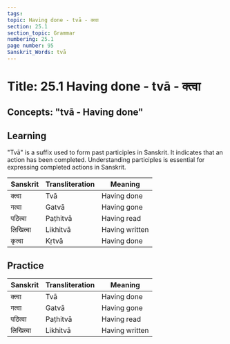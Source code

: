 ```yaml
---
tags:
topic: Having done - tvā - क्त्वा
section: 25.1
section_topic: Grammar
numbering: 25.1
page number: 95
Sanskrit_Words: tvā
---
```

# Title: 25.1 Having done - tvā - क्त्वा
## Concepts: "tvā - Having done"

## Learning
"Tvā" is a suffix used to form past participles in Sanskrit. It indicates that an action has been completed. Understanding participles is essential for expressing completed actions in Sanskrit.

| Sanskrit           | Transliteration      | Meaning                          |
| ------------------ | -------------------- | -------------------------------- |
| क्त्वा              | Tvā                  | Having done                      |
| गत्वा              | Gatvā                | Having gone                      |
| पठित्वा            | Paṭhitvā             | Having read                      |
| लिखित्वा           | Likhitvā             | Having written                   |
| कृत्वा              | Kṛtvā                | Having done                      |

## Practice
| Sanskrit           | Transliteration      | Meaning                          |
| ------------------ | -------------------- | -------------------------------- |
| क्त्वा              | Tvā                  | Having done                      |
| गत्वा              | Gatvā                | Having gone                      |
| पठित्वा            | Paṭhitvā             | Having read                      |
| लिखित्वा           | Likhitvā             | Having written                   |
